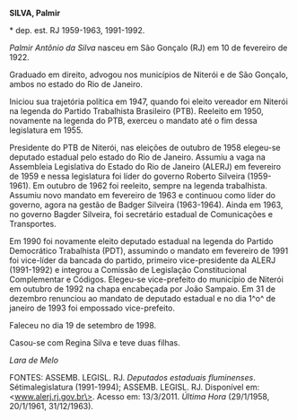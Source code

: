 **SILVA, Palmir**

\* dep. est. RJ 1959-1963, 1991-1992.

*Palmir Antônio da Silva* nasceu em São Gonçalo (RJ) em 10 de fevereiro
de 1922.

Graduado em direito, advogou nos municípios de Niterói e de São Gonçalo,
ambos no estado do Rio de Janeiro.

Iniciou sua trajetória política em 1947, quando foi eleito vereador em
Niterói na legenda do Partido Trabalhista Brasileiro (PTB). Reeleito em
1950, novamente na legenda do PTB, exerceu o mandato até o fim dessa
legislatura em 1955.

Presidente do PTB de Niterói, nas eleições de outubro de 1958 elegeu-se
deputado estadual pelo estado do Rio de Janeiro. Assumiu a vaga na
Assembleia Legislativa do Estado do Rio de Janeiro (ALERJ) em fevereiro
de 1959 e nessa legislatura foi líder do governo Roberto Silveira
(1959-1961). Em outubro de 1962 foi reeleito, sempre na legenda
trabalhista. Assumiu novo mandato em fevereiro de 1963 e continuou como
líder do governo, agora na gestão de Badger Silveira (1963-1964). Ainda
em 1963, no governo Bagder Silveira, foi secretário estadual de
Comunicações e Transportes.

Em 1990 foi novamente eleito deputado estadual na legenda do Partido
Democrático Trabalhista (PDT), assumindo o mandato em fevereiro de 1991
foi vice-líder da bancada do partido, primeiro vice-presidente da ALERJ
(1991-1992) e integrou a Comissão de Legislação Constitucional
Complementar e Códigos. Elegeu-se vice-prefeito do município de Niterói
em outubro de 1992 na chapa encabeçada por João Sampaio. Em 31 de
dezembro renunciou ao mandato de deputado estadual e no dia 1^o^ de
janeiro de 1993 foi empossado vice-prefeito.

Faleceu no dia 19 de setembro de 1998.

Casou-se com Regina Silva e teve duas filhas.

*Lara de Melo*

FONTES: ASSEMB. LEGISL. RJ. *Deputados estaduais fluminenses*.
Sétimalegislatura (1991-1994); ASSEMB. LEGISL. RJ. Disponível em:
\<www.alerj.rj.gov.br\>. Acesso em: 13/3/2011. *Última Hora* (29/1/1958,
20/1/1961, 31/12/1963).
